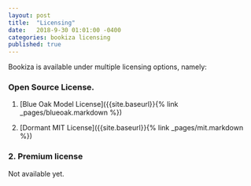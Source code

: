 ```yaml
---
layout: post
title:  "Licensing"
date:   2018-9-30 01:01:00 -0400
categories: bookiza licensing
published: true
---
```


Bookiza is available under multiple licensing options, namely:



### Open Source License. 


1. [Blue Oak Model License]({{site.baseurl}}{% link _pages/blueoak.markdown %})

2. [Dormant MIT License]({{site.baseurl}}{% link _pages/mit.markdown %})


### 2. Premium license
Not available yet.



